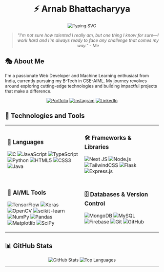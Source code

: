 <div align="center">
  
# ⚡ Arnab Bhattacharyya

<p align="center">
  <img src="https://readme-typing-svg.demolab.com?font=Fira+Code&weight=600&size=28&duration=3000&pause=1000&color=6B76F7&center=true&vCenter=true&random=false&width=435&lines=Web+Developer;ML+Enthusiast;B-Tech+Student" alt="Typing SVG" />
</p>

> *"I'm not sure how talented I really am, but one thing I know for sure—I work hard and I'm always ready to face any challenge that comes my way."* - *Me*

</div>

## 🎭 About Me

I'm a passionate Web Developer and Machine Learning enthusiast from India, currently pursuing my B-Tech in CSE-AIML. My journey revolves around exploring cutting-edge technologies and building impactful projects that make a difference.

<div align="center">

[![Portfolio](https://img.shields.io/badge/Portfolio-%23000000.svg?style=for-the-badge&logo=firefox&logoColor=#FF7139)](https://arnab-here.vercel.app/)
[![Instagram](https://img.shields.io/badge/Connect_on_Instagram-%23E4405F.svg?style=for-the-badge&logo=Instagram&logoColor=white)](https://instagram.com/__arnab_bhattacharyya)
[![LinkedIn](https://img.shields.io/badge/Let's_Connect-%230077B5.svg?style=for-the-badge&logo=linkedin&logoColor=white)](https://linkedin.com/in/arnab-bhattacharyya-380966291)

</div>

## 💫 Technologies and Tools

<table>
<tr>
<td width="50%">

### 🎯 Languages
![C](https://img.shields.io/badge/c-%23171717.svg?style=for-the-badge&logo=c&logoColor=%2300599C)
![JavaScript](https://img.shields.io/badge/javascript-%23171717.svg?style=for-the-badge&logo=javascript&logoColor=%23F7DF1E)
![TypeScript](https://img.shields.io/badge/typescript-%23171717.svg?style=for-the-badge&logo=typescript&logoColor=%23007ACC)
![Python](https://img.shields.io/badge/python-%23171717.svg?style=for-the-badge&logo=python&logoColor=%233776AB)
![HTML5](https://img.shields.io/badge/html5-%23171717.svg?style=for-the-badge&logo=html5&logoColor=%23E34F26)
![CSS3](https://img.shields.io/badge/css3-%23171717.svg?style=for-the-badge&logo=css3&logoColor=%231572B6)
![Java](https://img.shields.io/badge/java-%23171717.svg?style=for-the-badge&logo=openjdk&logoColor=%23ED8B00)

</td>
<td width="50%">

### 🛠️ Frameworks & Libraries
![Next JS](https://img.shields.io/badge/Next-%23171717.svg?style=for-the-badge&logo=next.js&logoColor=white)
![Node.js](https://img.shields.io/badge/node.js-%23171717.svg?style=for-the-badge&logo=node.js&logoColor=%236DA55F)
![TailwindCSS](https://img.shields.io/badge/tailwindcss-%23171717.svg?style=for-the-badge&logo=tailwind-css&logoColor=%2338B2AC)
![Flask](https://img.shields.io/badge/flask-%23171717.svg?style=for-the-badge&logo=flask&logoColor=white)
![Express.js](https://img.shields.io/badge/express-%23171717.svg?style=for-the-badge&logo=express&logoColor=white)

</td>
</tr>
<tr>
<td width="50%">

### 🧠 AI/ML Tools
![TensorFlow](https://img.shields.io/badge/TensorFlow-%23171717.svg?style=for-the-badge&logo=TensorFlow&logoColor=%23FF6F00)
![Keras](https://img.shields.io/badge/Keras-%23171717.svg?style=for-the-badge&logo=Keras&logoColor=%23D00000)
![OpenCV](https://img.shields.io/badge/opencv-%23171717.svg?style=for-the-badge&logo=opencv&logoColor=white)
![scikit-learn](https://img.shields.io/badge/scikit--learn-%23171717.svg?style=for-the-badge&logo=scikit-learn&logoColor=%23F7931E)
![NumPy](https://img.shields.io/badge/numpy-%23171717.svg?style=for-the-badge&logo=numpy&logoColor=%23013243)
![Pandas](https://img.shields.io/badge/pandas-%23171717.svg?style=for-the-badge&logo=pandas&logoColor=%23150458)
![Matplotlib](https://img.shields.io/badge/Matplotlib-%23171717.svg?style=for-the-badge&logo=Matplotlib&logoColor=black)
![SciPy](https://img.shields.io/badge/SciPy-%23171717.svg?style=for-the-badge&logo=scipy&logoColor=white)

</td>
<td width="50%">

### 🗄️ Databases & Version Control
![MongoDB](https://img.shields.io/badge/MongoDB-%23171717.svg?style=for-the-badge&logo=mongodb&logoColor=%234ea94b)
![MySQL](https://img.shields.io/badge/mysql-%23171717.svg?style=for-the-badge&logo=mysql&logoColor=%234479A1)
![Firebase](https://img.shields.io/badge/firebase-%23171717.svg?style=for-the-badge&logo=firebase&logoColor=%23FFCA28)
![Git](https://img.shields.io/badge/git-%23171717.svg?style=for-the-badge&logo=git&logoColor=%23F05033)
![GitHub](https://img.shields.io/badge/github-%23171717.svg?style=for-the-badge&logo=github&logoColor=white)

</td>
</tr>
</table>

## 📊 GitHub Stats

<div align="center">

<img src="https://github-readme-stats.vercel.app/api?username=ArNAB-0053&theme=midnight-purple&hide_border=true&include_all_commits=false&count_private=true" alt="GitHub Stats" />

<!-- <img src="https://github-readme-streak-stats.herokuapp.com/?user=ArNAB-0053&theme=midnight-purple&hide_border=true&include_all_commits=false&count_private=true" alt="GitHub Stats" /> -->

<img src="https://github-readme-stats.vercel.app/api/top-langs/?username=ArNAB-0053&theme=midnight-purple&hide_border=true&include_all_commits=false&count_private=true&layout=compact" alt="Top Languages" />

</div>

---

<div align="center">
  
<!-- ### 🌟 *"I'm not sure how talented I really am, but one thing I know for sure—I work hard and I'm always ready to face any challenge that comes my way."* - *Me* -->

<!-- <img src="https://komarev.com/ghpvc/?username=ArNAB-0053&label=Profile%20Views&color=6B76F7&style=flat" alt="Profile Views" /> -->

</div>
